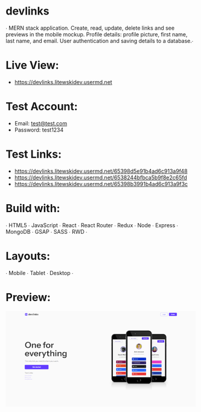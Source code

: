 # devlinks
∙ MERN stack application. Create, read, update, delete links and see previews in the mobile mockup.
Profile details: profile picture, first name, last name, and email.
User authentication and saving details to a database.∙

# Live View:
- https://devlinks.litewskidev.usermd.net

# Test Account:
- Email: test@test.com
- Password: test1234

# Test Links:
- https://devlinks.litewskidev.usermd.net/65398d5e91b4ad6c913a9f48
- https://devlinks.litewskidev.usermd.net/6538244bfbca5b9f8e2c65fd
- https://devlinks.litewskidev.usermd.net/65398b3991b4ad6c913a9f3c

# Build with:
∙ HTML5
∙ JavaScript
∙ React
∙ React Router
∙ Redux
∙ Node
∙ Express
∙ MongoDB
∙ GSAP
∙ SASS
∙ RWD
∙

# Layouts:
∙ Mobile
∙ Tablet
∙ Desktop
∙

# Preview:
![devlinks](devlinks.png)

